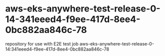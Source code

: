 # aws-eks-anywhere-test-release-0-14-341eeed4-f9ee-417d-8ee4-0bc882aa846c-78
repository for use with E2E test job aws-eks-anywhere-test-release-0-14:341eeed4-f9ee-417d-8ee4-0bc882aa846c-78
